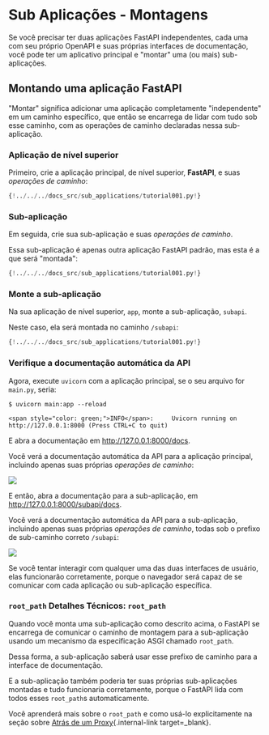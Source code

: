# Sub Aplicações - Montagens

Se você precisar ter duas aplicações FastAPI independentes, cada uma com seu próprio OpenAPI e suas próprias interfaces de documentação, você pode ter um aplicativo principal e "montar" uma (ou mais) sub-aplicações.

## Montando uma aplicação **FastAPI**

"Montar" significa adicionar uma aplicação completamente "independente" em um caminho específico, que então se encarrega de lidar com tudo sob esse caminho, com as operações de caminho declaradas nessa sub-aplicação.

### Aplicação de nível superior

Primeiro, crie a aplicação principal, de nível superior, **FastAPI**, e suas *operações de caminho*:

```Python hl_lines="3  6-8"
{!../../../docs_src/sub_applications/tutorial001.py!}
```

### Sub-aplicação

Em seguida, crie sua sub-aplicação e suas *operações de caminho*.

Essa sub-aplicação é apenas outra aplicação FastAPI padrão, mas esta é a que será "montada":

```Python hl_lines="11  14-16"
{!../../../docs_src/sub_applications/tutorial001.py!}
```

### Monte a sub-aplicação

Na sua aplicação de nível superior, `app`, monte a sub-aplicação, `subapi`.

Neste caso, ela será montada no caminho `/subapi`:

```Python hl_lines="11  19"
{!../../../docs_src/sub_applications/tutorial001.py!}
```

### Verifique a documentação automática da API

Agora, execute `uvicorn` com a aplicação principal, se o seu arquivo for `main.py`, seria:

<div class="termy">

```console
$ uvicorn main:app --reload

<span style="color: green;">INFO</span>:     Uvicorn running on http://127.0.0.1:8000 (Press CTRL+C to quit)
```

</div>

E abra a documentação em <a href="http://127.0.0.1:8000/docs" class="external-link" target="_blank">http://127.0.0.1:8000/docs</a>.

Você verá a documentação automática da API para a aplicação principal, incluindo apenas suas próprias _operações de caminho_:

<img src="/img/tutorial/sub-applications/image01.png">

E então, abra a documentação para a sub-aplicação, em <a href="http://127.0.0.1:8000/subapi/docs" class="external-link" target="_blank">http://127.0.0.1:8000/subapi/docs</a>.

Você verá a documentação automática da API para a sub-aplicação, incluindo apenas suas próprias _operações de caminho_, todas sob o prefixo de sub-caminho correto `/subapi`:

<img src="/img/tutorial/sub-applications/image02.png">

Se você tentar interagir com qualquer uma das duas interfaces de usuário, elas funcionarão corretamente, porque o navegador será capaz de se comunicar com cada aplicação ou sub-aplicação específica.

### `root_path` Detalhes Técnicos: `root_path`

Quando você monta uma sub-aplicação como descrito acima, o FastAPI se encarrega de comunicar o caminho de montagem para a sub-aplicação usando um mecanismo da especificação ASGI chamado `root_path`.

Dessa forma, a sub-aplicação saberá usar esse prefixo de caminho para a interface de documentação.

E a sub-aplicação também poderia ter suas próprias sub-aplicações montadas e tudo funcionaria corretamente, porque o FastAPI lida com todos esses `root_path`s automaticamente.

Você aprenderá mais sobre o `root_path` e como usá-lo explicitamente na seção sobre [Atrás de um Proxy](behind-a-proxy.md){.internal-link target=_blank}.
